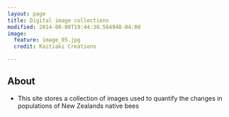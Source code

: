 ```yaml
---
layout: page
title: Digital image collections 
modified: 2014-08-08T19:44:38.564948-04:00
image:
  feature: image_05.jpg
  credit: Kaitiaki Creations

---
```


## About 

* This site stores a collection of images used to quantify the changes in populations of New Zealands native bees  





